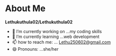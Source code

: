 # About Me


**Lethukuthula02/Lethukuthula02** 


- 🔭 I’m currently working on ...my coding skills
- 🌱 I’m currently learning ...web development
- 📫 how to reach me: ... Lethu250602@gmail.com
- 😄 Pronouns: ...she/her
  
